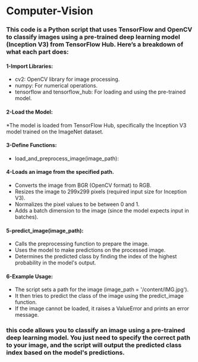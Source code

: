 # Computer-Vision
### This code is a Python script that uses TensorFlow and OpenCV to classify images using a pre-trained deep learning model (Inception V3) from TensorFlow Hub. Here’s a breakdown of what each part does:
#### 1-Import Libraries:
* cv2: OpenCV library for image processing.
* numpy: For numerical operations.
* tensorflow and tensorflow_hub: For loading and using the pre-trained model.
  
#### 2-Load the Model:
*The model is loaded from TensorFlow Hub, specifically the Inception V3 model trained on the ImageNet dataset.

#### 3-Define Functions:
* load_and_preprocess_image(image_path):

#### 4-Loads an image from the specified path.
* Converts the image from BGR (OpenCV format) to RGB.
* Resizes the image to 299x299 pixels (required input size for Inception V3).
* Normalizes the pixel values to be between 0 and 1.
* Adds a batch dimension to the image (since the model expects input in batches).

#### 5-predict_image(image_path):
* Calls the preprocessing function to prepare the image.
* Uses the model to make predictions on the processed image.
* Determines the predicted class by finding the index of the highest probability in the model's output.

#### 6-Example Usage:
* The script sets a path for the image (image_path = '/content/IMG.jpg').
* It then tries to predict the class of the image using the predict_image function.
* If the image cannot be loaded, it raises a ValueError and prints an error message.

### this code allows you to classify an image using a pre-trained deep learning model. You just need to specify the correct path to your image, and the script will output the predicted class index based on the model's predictions.
